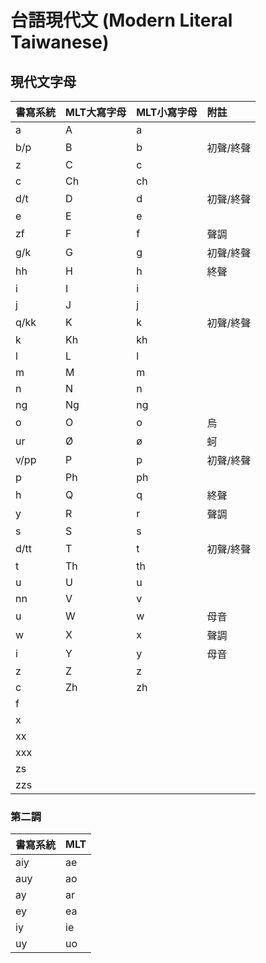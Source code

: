 # 台語現代文 (Modern Literal Taiwanese)

## 現代文字母

| 書寫系統 | MLT大寫字母 | MLT小寫字母 | 附註 |
| :--- | :--- | :--- | :--- |
| a | A | a | |
| b/p | B | b | 初聲/終聲 |
| z | C | c | |
| c | Ch | ch | |
| d/t | D | d | 初聲/終聲 |
| e | E | e | |
| zf | F | f | 聲調 |
| g/k | G | g | 初聲/終聲 |
| hh | H | h | 終聲 |
| i | I | i | |
| j | J | j | |
| q/kk | K | k | 初聲/終聲 |
| k | Kh | kh | |
| l | L | l | |
| m | M | m | |
| n | N | n | |
| ng | Ng | ng | |
| o | O | o | 烏 |
| ur | Ø | ø | 蚵 |
| v/pp | P | p | 初聲/終聲 |
| p | Ph | ph | |
| h | Q | q | 終聲 |
| y | R | r | 聲調 |
| s | S | s | |
| d/tt | T | t | 初聲/終聲 |
| t | Th | th | |
| u | U | u | |
| nn | V | v | |
| u | W | w | 母音 |
| w | X | x | 聲調 |
| i | Y | y | 母音 |
| z | Z | z | |
| c | Zh | zh | |
| f ||||
| x ||||
| xx ||||
| xxx ||||
| zs ||||
| zzs ||||

### 第二調

| **書寫系統** | MLT |
| :--- | :--- |
| aiy | ae |
| auy | ao |
| ay | ar |
| ey | ea |
| iy | ie |
| uy | uo |
